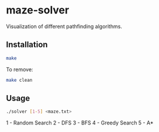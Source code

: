 # maze-solver
Visualization of different pathfinding algorithms.

## Installation
```bash
make
```
To remove:
```bash
make clean
```

## Usage
```bash
./solver [1-5] <maze.txt>
```
1 - Random Search
2 - DFS
3 - BFS
4 - Greedy Search
5 - A*
